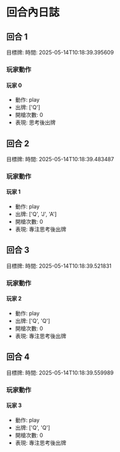 # 回合內日誌


## 回合 1
目標牌: 
時間: 2025-05-14T10:18:39.395609

### 玩家動作

#### 玩家 0
- 動作: play
- 出牌: ['Q']
- 開槍次數: 0
- 表現: 思考後出牌
## 回合 2
目標牌: 
時間: 2025-05-14T10:18:39.483487

### 玩家動作

#### 玩家 1
- 動作: play
- 出牌: ['Q', 'J', 'A']
- 開槍次數: 0
- 表現: 專注思考後出牌
## 回合 3
目標牌: 
時間: 2025-05-14T10:18:39.521831

### 玩家動作

#### 玩家 2
- 動作: play
- 出牌: ['Q', 'Q']
- 開槍次數: 0
- 表現: 專注思考後出牌
## 回合 4
目標牌: 
時間: 2025-05-14T10:18:39.559989

### 玩家動作

#### 玩家 3
- 動作: play
- 出牌: ['Q', 'Q']
- 開槍次數: 0
- 表現: 專注思考後出牌